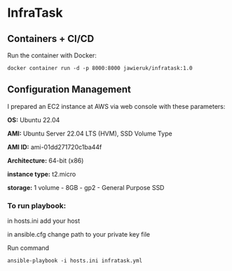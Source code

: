 # InfraTask

## Containers + CI/CD
Run the container with Docker:
```
docker container run -d -p 8000:8000 jawieruk/infratask:1.0
```

## Configuration Management
I prepared an EC2 instance at AWS via web console with these parameters:

**OS:** Ubuntu 22.04

**AMI:** Ubuntu Server 22.04 LTS (HVM), SSD Volume Type

**AMI ID:** ami-01dd271720c1ba44f

**Architecture:** 64-bit (x86)

**instance type:** t2.micro

**storage:** 1 volume - 8GB - gp2 - General Purpose SSD



### To run playbook:

in hosts.ini add your host

in ansible.cfg change path to your private key file

Run command
```
ansible-playbook -i hosts.ini infratask.yml

```